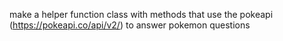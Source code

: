 make a helper function class with methods that use the pokeapi (https://pokeapi.co/api/v2/) to answer pokemon questions

